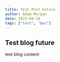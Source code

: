 ```yaml
---
title: Test Post Future
author: Adam Morgan
date: 2025-04-24
tags: ["test", "baz"]
---
```


## Test blog future

test blog content
